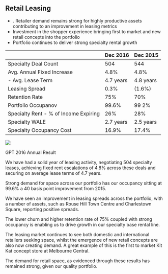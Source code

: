 ## **Retail Leasing**

- . Retailer demand remains strong for highly productive assets contributing to an improvement in leasing metrics
- Investment in the shopper experience bringing first to market and new retail concepts into the portfolio
- Portfolio continues to deliver strong specialty rental growth

|                                       | Dec 2016  | Dec 2015  |
|---------------------------------------|-----------|-----------|
| Specialty Deal Count                  | 504       | 544       |
| Avg. Annual Fixed Increase            | 4.8%      | 4.8%      |
| - Avg. Lease Term                     | 4.7 years | 4.8 years |
| Leasing Spread                        | 0.3%      | $(1.6\%)$ |
| Retention Rate                        | 75%       | 70%       |
| Portfolio Occupanov                   | 99.6%     | 99 2%     |
| Specialty Rent - % of Income Expiring | 26%       | 28%       |
| Specialty WALE                        | 2.7 years | 2.5 years |
| Specialty Occupancy Cost              | 16.9%     | 17.4%     |

![](_page_0_Picture_6.jpeg)

GPT 2016 Annual Result

We have had a solid year of leasing activity, negotiating 504 specialty leases, achieving fixed rent escalations of 4.8% across these deals and securing on average lease terms of 4.7 years.

Strong demand for space across our portfolio has our occupancy sitting at 99.6% a 40 basis point improvement from 2015.

We have seen an improvement in leasing spreads across the portfolio, with a number of assets, such as Rouse Hill Town Centre and Charlestown Square, reporting positive spreads.

The lower churn and higher retention rate of 75% coupled with strong occupancy is enabling us to drive growth in our specialty base rental line.

The leasing market continues to see both domestic and international retailers seeking space, whilst the emergence of new retail concepts are also now creating demand. A great example of this is the first to market Kit Kat concept store at Melbourne Central.

The demand for retail space, as evidenced through these results has remained strong, given our quality portfolio.